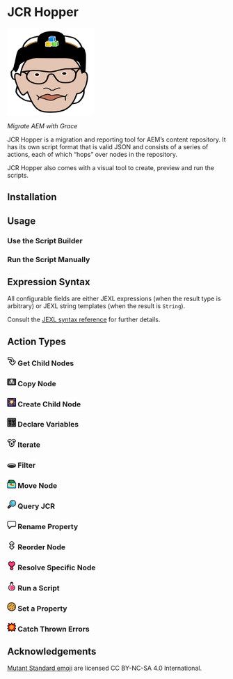 # JCR Hopper


<img src="./docs/logo.svg" width=200 height=200 alt="">

_Migrate AEM with Grace_

JCR Hopper is a migration and reporting tool for AEM’s content repository.
It has its own script format that is valid JSON and consists of a series of actions,
each of which “hops” over nodes in the repository.

JCR Hopper also comes with a visual tool to create, preview and run the scripts.

## Installation

## Usage

### Use the Script Builder

### Run the Script Manually

## Expression Syntax

All configurable fields are either JEXL expressions (when the result type is arbitrary) or JEXL string templates (when the result is `String`).

Consult the [JEXL syntax reference](https://commons.apache.org/proper/commons-jexl/reference/syntax.html) for further details.

## Action Types

### <img src="./docs/icons/arrow_curve_down.svg" width=20 height=20 alt=""> Get Child Nodes

### <img src="./docs/icons/pirate_flag.svg" width=20 height=20 alt=""> Copy Node

### <img src="./docs/icons/sparkler.svg" width=20 height=20 alt=""> Create Child Node

### <img src="./docs/icons/control_knobs.svg" width=20 height=20 alt=""> Declare Variables

### <img src="./docs/icons/loop.svg" width=20 height=20 alt=""> Iterate

### <img src="./docs/icons/hole.svg" width=20 height=20 alt=""> Filter

### <img src="./docs/icons/desert_island.svg" width=20 height=20 alt=""> Move Node

### <img src="./docs/icons/magnifying_glass_left.svg" width=20 height=20 alt=""> Query JCR

### <img src="./docs/icons/speech_bubble.svg" width=20 height=20 alt=""> Rename Property

### <img src="./docs/icons/arrow_up_down.svg" width=20 height=20 alt=""> Reorder Node

### <img src="./docs/icons/heart_exclamation.svg" width=20 height=20 alt=""> Resolve Specific Node

### <img src="./docs/icons/pink_potion.svg" width=20 height=20 alt=""> Run a Script

### <img src="./docs/icons/cookie.svg" width=20 height=20 alt=""> Set a Property

### <img src="./docs/icons/bang.svg" width=20 height=20 alt=""> Catch Thrown Errors

## Acknowledgements

[Mutant Standard emoji](https://mutant.tech/) are licensed CC BY-NC-SA 4.0 International.
